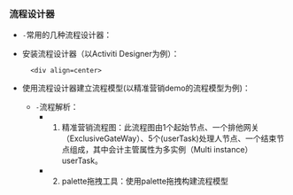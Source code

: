 
### <a name="流程设计器"></a>流程设计器
*  `-`<a name="常用的几种流程设计器"></a>常用的几种流程设计器：
        
*  <a name="安装流程设计器"></a>安装流程设计器（以Activiti Designer为例）：  
 
         <div align=center>
         
* <a name="使用流程设计器建立流程模型"></a>使用流程设计器建立流程模型(以精准营销demo的流程模型为例)：
   - `-`流程解析：
   		* 1) 精准营销流程图：此流程图由1个起始节点、一个排他网关（ExclusiveGateWay）、5个(userTask)处理人节点、一个结束节点组成，其中会计主管属性为多实例（Multi instance）userTask。
              <div align=center>
           
       *  2) palette拖拽工具：使用palette拖拽构建流程模型
              <div align=center>


   